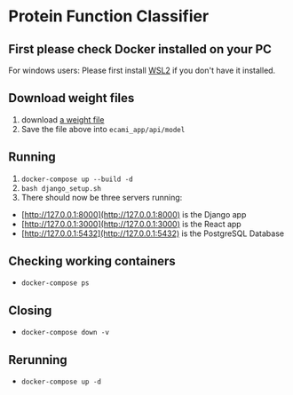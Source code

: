 # Protein Function Classifier

## First please check Docker installed on your PC
For windows users:
Please first install [WSL2](https://docs.microsoft.com/en-us/windows/wsl/install-win10) if you don't have it installed.

## Download weight files
1. download [a weight file](https://sunmoonackr-my.sharepoint.com/:u:/g/personal/seiyau77_sunmoon_ac_kr/EUUurwVwkqBMlSvSWTX0AhIBXyVHFVCFU13oAA5XjXYqHw?e=9kaJN6)
1. Save the file above into `ecami_app/api/model`

## Running

1. `docker-compose up --build -d`
1. `bash django_setup.sh`
1. There should now be three servers running:
  - [http://127.0.0.1:8000](http://127.0.0.1:8000) is the Django app
  - [http://127.0.0.1:3000](http://127.0.0.1:3000) is the React app
  - [http://127.0.0.1:5432](http://127.0.0.1:5432) is the PostgreSQL Database

## Checking working containers
  - `docker-compose ps`

## Closing
  - `docker-compose down -v`

## Rerunning
  - `docker-compose up -d`
